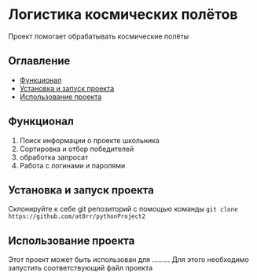 # Логистика космических полётов

Проект помогает обрабатывать космические полёты

## Оглавление

- [Функционал](#Функционал)
- [Установка и запуск проекта](#Установка_и_запуск_проекта)
- [Использование проекта](#Использование_проекта)

## Функционал

1. Поиск информации о проекте школьника
2. Сортировка и отбор победителей
3. обработка запросат
4. Работа с логинами и паролями

## Установка и запуск проекта
Склонируйте к себе git репозиторий с помощью команды `git clone https://github.com/at0rr/pythonProject2`
## Использование проекта
Этот проект может быть использован для .........
Для этого необходимо запустить соответствующий файл проекта
